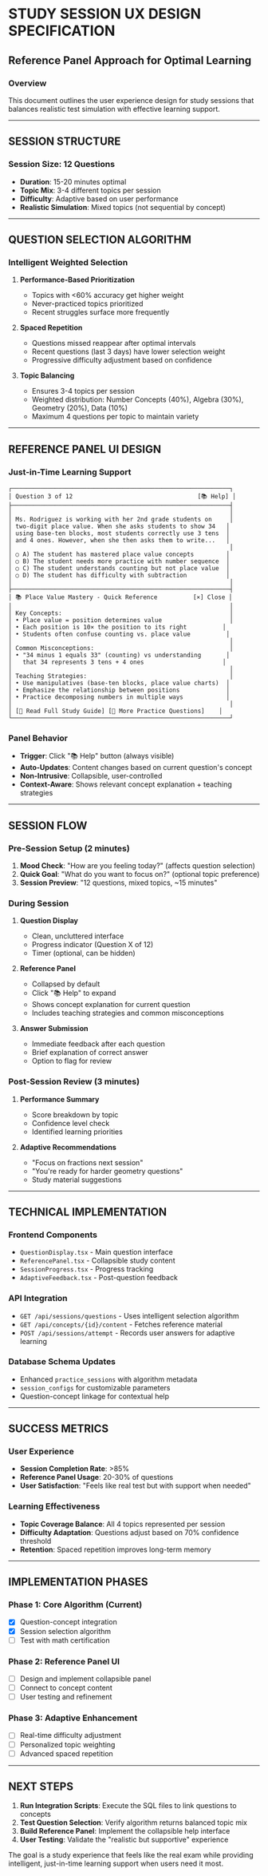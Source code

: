 # STUDY SESSION UX DESIGN SPECIFICATION
## Reference Panel Approach for Optimal Learning

### Overview
This document outlines the user experience design for study sessions that balances realistic test simulation with effective learning support.

---

## SESSION STRUCTURE

### **Session Size: 12 Questions**
- **Duration**: 15-20 minutes optimal
- **Topic Mix**: 3-4 different topics per session
- **Difficulty**: Adaptive based on user performance
- **Realistic Simulation**: Mixed topics (not sequential by concept)

---

## QUESTION SELECTION ALGORITHM

### **Intelligent Weighted Selection**
1. **Performance-Based Prioritization**
   - Topics with <60% accuracy get higher weight
   - Never-practiced topics prioritized
   - Recent struggles surface more frequently

2. **Spaced Repetition**
   - Questions missed reappear after optimal intervals
   - Recent questions (last 3 days) have lower selection weight
   - Progressive difficulty adjustment based on confidence

3. **Topic Balancing**
   - Ensures 3-4 topics per session
   - Weighted distribution: Number Concepts (40%), Algebra (30%), Geometry (20%), Data (10%)
   - Maximum 4 questions per topic to maintain variety

---

## REFERENCE PANEL UI DESIGN

### **Just-in-Time Learning Support**

```
┌─────────────────────────────────────────────────────────────┐
│ Question 3 of 12                                   [📚 Help] │
├─────────────────────────────────────────────────────────────┤
│                                                             │
│ Ms. Rodriguez is working with her 2nd grade students on     │
│ two-digit place value. When she asks students to show 34   │
│ using base-ten blocks, most students correctly use 3 tens  │
│ and 4 ones. However, when she then asks them to write...   │
│                                                             │
│ ○ A) The student has mastered place value concepts         │
│ ○ B) The student needs more practice with number sequence  │
│ ○ C) The student understands counting but not place value  │
│ ○ D) The student has difficulty with subtraction           │
│                                                             │
├─────────────────────────────────────────────────────────────┤
│ 📚 Place Value Mastery - Quick Reference          [×] Close │
│                                                             │
│ Key Concepts:                                               │
│ • Place value = position determines value                   │
│ • Each position is 10× the position to its right          │
│ • Students often confuse counting vs. place value          │
│                                                             │
│ Common Misconceptions:                                      │
│ • "34 minus 1 equals 33" (counting) vs understanding       │
│   that 34 represents 3 tens + 4 ones                      │
│                                                             │
│ Teaching Strategies:                                        │
│ • Use manipulatives (base-ten blocks, place value charts)  │
│ • Emphasize the relationship between positions             │
│ • Practice decomposing numbers in multiple ways            │
│                                                             │
│ [📖 Read Full Study Guide] [🎯 More Practice Questions]    │
└─────────────────────────────────────────────────────────────┘
```

### **Panel Behavior**
- **Trigger**: Click "📚 Help" button (always visible)
- **Auto-Updates**: Content changes based on current question's concept
- **Non-Intrusive**: Collapsible, user-controlled
- **Context-Aware**: Shows relevant concept explanation + teaching strategies

---

## SESSION FLOW

### **Pre-Session Setup (2 minutes)**
1. **Mood Check**: "How are you feeling today?" (affects question selection)
2. **Quick Goal**: "What do you want to focus on?" (optional topic preference)
3. **Session Preview**: "12 questions, mixed topics, ~15 minutes"

### **During Session**
1. **Question Display**
   - Clean, uncluttered interface
   - Progress indicator (Question X of 12)
   - Timer (optional, can be hidden)

2. **Reference Panel**
   - Collapsed by default
   - Click "📚 Help" to expand
   - Shows concept explanation for current question
   - Includes teaching strategies and common misconceptions

3. **Answer Submission**
   - Immediate feedback after each question
   - Brief explanation of correct answer
   - Option to flag for review

### **Post-Session Review (3 minutes)**
1. **Performance Summary**
   - Score breakdown by topic
   - Confidence level check
   - Identified learning priorities

2. **Adaptive Recommendations**
   - "Focus on fractions next session"
   - "You're ready for harder geometry questions"
   - Study material suggestions

---

## TECHNICAL IMPLEMENTATION

### **Frontend Components**
- `QuestionDisplay.tsx` - Main question interface
- `ReferencePanel.tsx` - Collapsible study content
- `SessionProgress.tsx` - Progress tracking
- `AdaptiveFeedback.tsx` - Post-question feedback

### **API Integration**
- `GET /api/sessions/questions` - Uses intelligent selection algorithm
- `GET /api/concepts/{id}/content` - Fetches reference material
- `POST /api/sessions/attempt` - Records user answers for adaptive learning

### **Database Schema Updates**
- Enhanced `practice_sessions` with algorithm metadata
- `session_configs` for customizable parameters
- Question-concept linkage for contextual help

---

## SUCCESS METRICS

### **User Experience**
- **Session Completion Rate**: >85%
- **Reference Panel Usage**: 20-30% of questions
- **User Satisfaction**: "Feels like real test but with support when needed"

### **Learning Effectiveness**
- **Topic Coverage Balance**: All 4 topics represented per session
- **Difficulty Adaptation**: Questions adjust based on 70% confidence threshold
- **Retention**: Spaced repetition improves long-term memory

---

## IMPLEMENTATION PHASES

### **Phase 1: Core Algorithm** (Current)
- [x] Question-concept integration
- [x] Session selection algorithm
- [ ] Test with math certification

### **Phase 2: Reference Panel UI**
- [ ] Design and implement collapsible panel
- [ ] Connect to concept content
- [ ] User testing and refinement

### **Phase 3: Adaptive Enhancement**
- [ ] Real-time difficulty adjustment
- [ ] Personalized topic weighting
- [ ] Advanced spaced repetition

---

## NEXT STEPS

1. **Run Integration Scripts**: Execute the SQL files to link questions to concepts
2. **Test Question Selection**: Verify algorithm returns balanced topic mix
3. **Build Reference Panel**: Implement the collapsible help interface
4. **User Testing**: Validate the "realistic but supportive" experience

The goal is a study experience that feels like the real exam while providing intelligent, just-in-time learning support when users need it most.
